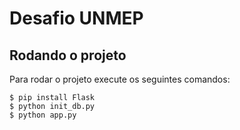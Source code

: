 Desafio UNMEP
=============

## Rodando o projeto
Para rodar o projeto execute os seguintes comandos:

```
$ pip install Flask
$ python init_db.py
$ python app.py
```
